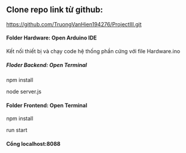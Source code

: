 ## Clone repo link từ github: 
https://github.com/TruongVanHien194276/ProjectIII.git

#### Folder Hardware: Open Arduino IDE
Kết nối thiết bị và chạy code hệ thống phần cứng với file Hardware.ino

##### Floder Backend: Open Terminal
<p>npm install</p>
<p>node server.js</p>

#### Folder Frontend: Open Terminal
<p>npm install</p>
<p>run start</p>
	
#### Cổng localhost:8088
